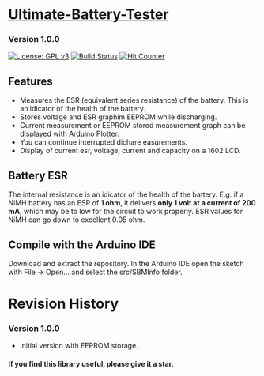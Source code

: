 # [Ultimate-Battery-Tester](https://github.com/ArminJo/Ultimate-Battery-Tester)
### Version 1.0.0
[![License: GPL v3](https://img.shields.io/badge/License-GPLv3-blue.svg)](https://www.gnu.org/licenses/gpl-3.0)
[![Build Status](https://github.com/ArminJo/Ultimate-Battery-Tester/workflows/TestCompile/badge.svg)](https://github.com/ArminJo/Ultimate-Battery-Tester/actions)
[![Hit Counter](https://hitcounter.pythonanywhere.com/count/tag.svg?url=https%3A%2F%2Fgithub.com%2FArminJo%2FUltimate-Battery-Tester)](https://github.com/brentvollebregt/hit-counter)

## Features
- Measures the ESR (equivalent series resistance) of the battery. This is an idicator of the health of the battery.
- Stores voltage and ESR graphim EEPROM while discharging.
- Current measurement or EEPROM stored measurement graph can be displayed with Arduino Plotter.
- You can continue interrupted dichare easurements.
- Display of current esr, voltage, current and capacity on a 1602 LCD.

## Battery ESR
The internal resistance is an idicator of the health of the battery. E.g. if a NiMH battery has an ESR of **1 ohm**, it delivers **only 1 volt at a current of 200 mA**, which may be to low for the circuit to work properly.
ESR values for NiMH can go down to excellent 0.05 ohm.

## Compile with the Arduino IDE
Download and extract the repository. In the Arduino IDE open the sketch with File -> Open... and select the src/SBMInfo folder. 

# Revision History
### Version 1.0.0
- Initial version with EEPROM storage.

#### If you find this library useful, please give it a star.
